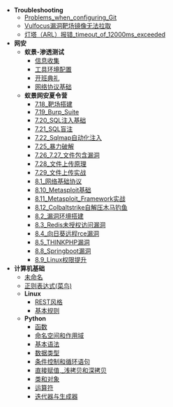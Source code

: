 * **Troubleshooting**
  * [Problems_when_configuring_Git](Troubleshooting/Problems%20when%20configuring%20Git)
  * [Vulfocus漏洞靶场镜像无法拉取](Troubleshooting/Vulfocus漏洞靶场镜像无法拉取)
  * [灯塔（ARL）报错_timeout_of_12000ms_exceeded](Troubleshooting/灯塔（ARL）报错%20timeout%20of%2012000ms%20exceeded)
* **网安**
  * **蚁景-渗透测试**
    * [信息收集](网安/蚁景-渗透测试/信息收集)
    * [工具环境配置](网安/蚁景-渗透测试/工具环境配置)
    * [开班典礼](网安/蚁景-渗透测试/开班典礼)
    * [网络协议基础](网安/蚁景-渗透测试/网络协议基础)
  * **蚁景网安夏令营**
    * [7.18_靶场搭建](网安/蚁景网安夏令营/7.18%20靶场搭建)
    * [7.19_Burp_Suite](网安/蚁景网安夏令营/7.19%20Burp%20Suite)
    * [7.20_SQL注入基础](网安/蚁景网安夏令营/7.20%20SQL注入基础)
    * [7.21_SQL盲注](网安/蚁景网安夏令营/7.21%20SQL盲注)
    * [7.22_Sqlmap自动化注入](网安/蚁景网安夏令营/7.22%20Sqlmap自动化注入)
    * [7.25_暴力破解](网安/蚁景网安夏令营/7.25%20暴力破解)
    * [7.26_7.27_文件包含漏洞](网安/蚁景网安夏令营/7.26%207.27%20文件包含漏洞)
    * [7.28_文件上传原理](网安/蚁景网安夏令营/7.28%20文件上传原理)
    * [7.29_文件上传实战](网安/蚁景网安夏令营/7.29%20文件上传实战)
    * [8.1_网络基础协议](网安/蚁景网安夏令营/8.1%20网络基础协议)
    * [8.10_Metasploit基础](网安/蚁景网安夏令营/8.10%20Metasploit基础)
    * [8.11_Metasploit_Framework实战](网安/蚁景网安夏令营/8.11%20Metasploit%20Framework实战)
    * [8.12_Colbaltstrike自解压木马钓鱼](网安/蚁景网安夏令营/8.12%20Colbaltstrike自解压木马钓鱼)
    * [8.2_漏洞环境搭建](网安/蚁景网安夏令营/8.2%20漏洞环境搭建)
    * [8.3_Redis未授权访问漏洞](网安/蚁景网安夏令营/8.3%20Redis未授权访问漏洞)
    * [8.4_向日葵远程rce漏洞](网安/蚁景网安夏令营/8.4%20向日葵远程rce漏洞)
    * [8.5_THINKPHP漏洞](网安/蚁景网安夏令营/8.5%20THINKPHP漏洞)
    * [8.8_Springboot漏洞](网安/蚁景网安夏令营/8.8%20Springboot漏洞)
    * [8.9_Linux权限提升](网安/蚁景网安夏令营/8.9%20Linux权限提升)
* **计算机基础**
  * [未命名](计算机基础/未命名)
  * [正则表达式(菜鸟)](计算机基础/正则表达式(菜鸟))
  * **Linux**
    * [REST风格](计算机基础/Linux/REST风格)
    * [基本规则](计算机基础/Linux/基本规则)
  * **Python**
    * [函数](计算机基础/Python/函数)
    * [命名空间和作用域](计算机基础/Python/命名空间和作用域)
    * [基本语法](计算机基础/Python/基本语法)
    * [数据类型](计算机基础/Python/数据类型)
    * [条件控制和循环语句](计算机基础/Python/条件控制和循环语句)
    * [直接赋值,_浅拷贝和深拷贝](计算机基础/Python/直接赋值,%20浅拷贝和深拷贝)
    * [类和对象](计算机基础/Python/类和对象)
    * [运算符](计算机基础/Python/运算符)
    * [迭代器与生成器](计算机基础/Python/迭代器与生成器)
